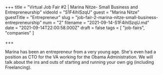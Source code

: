 +++
title = "Virtual Job Fair #2 | Marina Nitze- Small Business and Entrepreneurship"
videoId = "S1F4ihlSzqU"
guest = "Marina Nitze"
guestTitle = "Entrepreneur"
slug = "job-fair-2-marina-nitze-small-business-entrepreneurship"
num = "2"
filename = "2021-09-14-S1F4ihlSzqU.md"
date = "2021-09-14T22:00:58.000Z"
draft = false
tags = [ "job-fairs", "companies" ]

+++

Marina has been an entrepreneur from a very young age.  She's even had a position as CTO for the VA working for the Obama Administration.  We will talk about the ins and outs of starting and running your own gig (including Freelancing).
